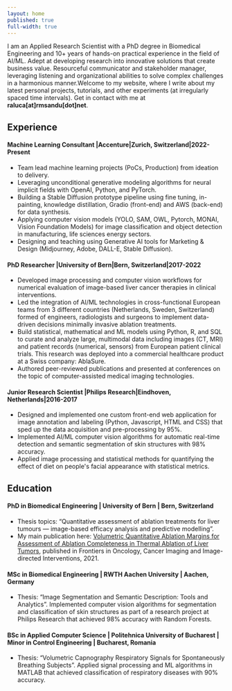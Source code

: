 ```yaml
---
layout: home
published: true
full-width: true
---
```


I am an Applied Research Scientist with a PhD degree in Biomedical Engineering and 10+ years of hands-on practical experience in the field of AI/ML. Adept at developing research into innovative solutions that create business value. Resourceful communicator and stakeholder manager, leveraging listening and organizational abilities to solve complex challenges in a harmonious manner.Welcome to my website, where I write about my latest personal projects, tutorials, and other experiments (at irregularly spaced time intervals). Get in contact with me at **raluca[at]rmsandu[dot]net**.

<!-- Your resume content goes here -->
<div id="resume-content">
    <h2>Experience</h2>
    <div class="job">
        <h4 class="job-title">Machine Learning Consultant |Accenture|Zurich, Switzerland|2022-Present</h4>
        <div class="job-description">
            <ul>
                <li>Team lead machine learning projects (PoCs, Production) from ideation to delivery.</li>
                <li>Leveraging unconditional generative modeling algorithms for neural implicit fields with OpenAI, Python, and PyTorch.</li>
                <li>Building a Stable Diffusion prototype pipeline using fine tuning, in-painting, knowledge distillation, Gradio (front-end) and AWS (back-end) for data synthesis.</li>
                <li>Applying computer vision models (YOLO, SAM, OWL, Pytorch, MONAI, Vision Foundation Models) for image classification and object detection in manufacturing, life sciences energy sectors.</li>
                <li>Designing and teaching using Generative AI tools for Marketing & Design (Midjourney, Adobe, DALL-E, Stable Diffusion).</li>
            </ul>
        </div>
    </div>
    <div class="job">
        <h4 class="job-title">PhD Researcher |University of Bern|Bern, Switzerland|2017-2022</h4>
        <div class="job-description">
            <ul>
                <li>Developed image processing and computer vision workflows for numerical evaluation of image-based liver cancer therapies in clinical interventions.</li>
                <li>Led the integration of AI/ML technologies in cross-functional European teams from 3 different countries (Netherlands, Sweden, Switzerland) formed of engineers, radiologists and surgeons to implement data-driven decisions minimally invasive ablation treatments.</li>
                <li>Build statistical, mathematical and ML models using Python, R, and SQL to curate and analyze large, multimodal data including images (CT, MRI) and patient records (numerical, sensors) from European patient clinical trials. This research was deployed into a commercial healthcare product at a Swiss company: AblaSure.</li>
                <li>Authored peer-reviewed publications and presented at conferences on the topic of computer-assisted medical imaging technologies.</li>
            </ul>
        </div>
    </div>
        <div class="job">
        <h4 class="job-title">Junior Research Scientist |Philips Research|Eindhoven, Netherlands|2016-2017</h4>
        <div class="job-description">
            <ul>
                <li>Designed and implemented one custom front-end web application for image annotation and labeling (Python, Javascript, HTML and CSS) that sped up the data acquisition and pre-processing by 95%.</li>
                <li>Implemented AI/ML computer vision algorithms for automatic real-time detection and semantic segmentation of skin structures with 98% accuracy.</li>
                <li>Applied image processing and statistical methods for quantifying the effect of diet on people's facial appearance with statistical metrics.</li>
            </ul>
        </div>
    </div>
    <h2>Education</h2>
    <div class="job">
        <h4 class="job-title">PhD in Biomedical Engineering | University of Bern | Bern, Switzerland</h4>
        <div class="job-description">
            <ul>
                <li>Thesis topics: “Quantitative assessment of ablation treatments for liver tumours — image-based efficacy analysis and predictive modelling”.</li>
                <li>My main publication here: <a href="https://www.frontiersin.org/journals/oncology/articles/10.3389/fonc.2021.623098/full">Volumetric Quantitative Ablation Margins for Assessment of Ablation Completeness in Thermal Ablation of Liver Tumors</a>, published in Frontiers in Oncology, Cancer Imaging and Image-directed Interventions, 2021.</li>
            </ul>
        </div>
    </div>
    <div class="job">
        <h4 class="job-title">MSc in Biomedical Engineering | RWTH Aachen University | Aachen, Germany</h4>
        <div class="job-description">
            <ul>
                <li>Thesis: “Image Segmentation and Semantic Description: Tools and Analytics”. Implemented computer vision algorithms for segmentation and classification of skin structures as part of a research project at Philips Research that achieved 98% accuracy with Random Forests.</li>
            </ul>
        </div>
    </div>
    <div class="job">
        <h4 class="job-title">BSc in Applied Computer Science | Politehnica University of Bucharest | Minor in Control Engineering | Bucharest, Romania</h4>
        <div class="job-description">
            <ul>
                <li>Thesis: “Volumetric Capnography Respiratory Signals for Spontaneously Breathing Subjects”. Applied signal processing and ML algorithms in MATLAB that achieved classification of respiratory diseases with 90% accuracy.</li>
            </ul>
        </div>
    </div>
</div>

